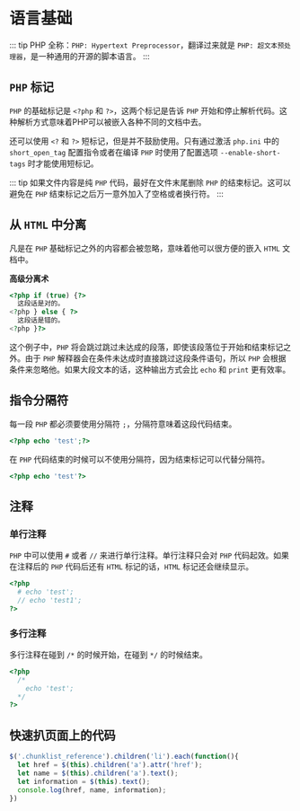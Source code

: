 # 语言基础
::: tip
PHP 全称：`PHP: Hypertext Preprocessor`，翻译过来就是 `PHP: 超文本预处理器`，是一种通用的开源的脚本语言。
:::

## `PHP` 标记
`PHP` 的基础标记是 `<?php` 和 `?>`，这两个标记是告诉 `PHP` 开始和停止解析代码。这种解析方式意味着PHP可以被嵌入各种不同的文档中去。

还可以使用 `<?` 和 `?>` 短标记，但是并不鼓励使用。只有通过激活 `php.ini` 中的 `short_open_tag` 配置指令或者在编译 `PHP` 时使用了配置选项 `--enable-short-tags` 时才能使用短标记。

::: tip
如果文件内容是纯 `PHP` 代码，最好在文件末尾删除 `PHP` 的结束标记。这可以避免在 `PHP` 结束标记之后万一意外加入了空格或者换行符。
:::

## 从 `HTML` 中分离
凡是在 `PHP` 基础标记之外的内容都会被忽略，意味着他可以很方便的嵌入 `HTML` 文档中。

**高级分离术**
``` php
<?php if (true) {?>
  这段话是对的。
<?php } else { ?>
  这段话是错的。
<?php }?>
```
这个例子中，`PHP` 将会跳过跳过未达成的段落，即使该段落位于开始和结束标记之外。由于 `PHP` 解释器会在条件未达成时直接跳过这段条件语句，所以 `PHP` 会根据条件来忽略他。如果大段文本的话，这种输出方式会比 `echo` 和 `print` 更有效率。

## 指令分隔符
每一段 `PHP` 都必须要使用分隔符 `;`，分隔符意味着这段代码结束。
``` php
<?php echo 'test';?>
```
在 `PHP` 代码结束的时候可以不使用分隔符，因为结束标记可以代替分隔符。
``` php
<?php echo 'test'?>
```

## 注释

### 单行注释
`PHP` 中可以使用 `#` 或者 `//` 来进行单行注释。单行注释只会对 `PHP` 代码起效。如果在注释后的 `PHP` 代码后还有 `HTML` 标记的话，`HTML` 标记还会继续显示。
``` php
<?php
  # echo 'test';
  // echo 'test1';
?>
```

### 多行注释
多行注释在碰到 `/*` 的时候开始，在碰到 `*/` 的时候结束。
``` php
<?php
  /*
    echo 'test';
  */
?>
```

## 快速扒页面上的代码
``` javascript
$('.chunklist_reference').children('li').each(function(){
  let href = $(this).children('a').attr('href');
  let name = $(this).children('a').text();
  let information = $(this).text();
  console.log(href, name, information);
})
```
